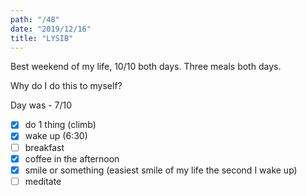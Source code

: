 ```yaml
---
path: "/48"
date: "2019/12/16"
title: "LYSIB"
---
```


Best weekend of my life, 10/10 both days. Three meals both days.

Why do I do this to myself?

Day was - 7/10

- [x] do 1 thing (climb)
- [x] wake up (6:30)
- [ ] breakfast
- [x] coffee in the afternoon
- [x] smile or something (easiest smile of my life the second I wake up)
- [ ] meditate
